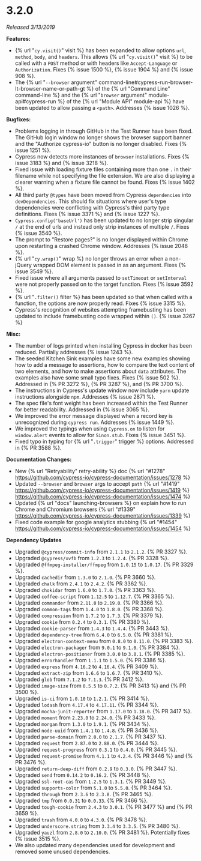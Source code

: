 # 3.2.0

*Released 3/13/2019*

**Features:**

- {% url "`cy.visit()`" visit %} has been expanded to allow options `url`, `method`, `body`, and `headers`. This allows {% url "`cy.visit()`" visit %} to be called with a `POST` method or with headers like `Accept-Language` or `Authorization`. Fixes {% issue 1500 %}, {% issue 1904 %} and {% issue 908 %}.
- The {% url "`--browser` argument" command-line#cypress-run-browser-lt-browser-name-or-path-gt %} of the {% url "Command Line" command-line %} and the {% url "`browser` argument" module-api#cypress-run %} of the {% url "Module API" module-api %} have been updated to allow passing a `<path>`. Addresses {% issue 1026 %}.

**Bugfixes:**

- Problems logging in through GitHub in the Test Runner have been fixed. The GitHub login window no longer shows the browser support banner and the "Authorize cypress-io" button is no longer disabled. Fixes {% issue 1251 %}.
- Cypress now detects more instances of `browser` installations. Fixes {% issue 3183 %} and {% issue 3218 %}.
- Fixed issue with loading fixture files containing more than one `.` in their filename while not specifying the file extension. We are also displaying a clearer warning when a fixture file cannot be found. Fixes {% issue 1402 %}.
- All third party `@types` have been moved from Cypress `dependencies` into `devDependencies`. This should fix situations where user's type dependencies were conflicting with Cypress's third party type definitions. Fixes {% issue 3371 %} and {% issue 1227 %}.
- `Cypress.config('baseUrl')` has been updated to no longer strip singular `/` at the end of urls and instead only strip instances of multiple `/`. Fixes {% issue 3540 %}.
- The prompt to "Restore pages?" is no longer displayed within Chrome upon restarting a crashed Chrome window. Addresses {% issue 2048 %}.
- {% url "`cy.wrap()`" wrap %} no longer throws an error when a non-jQuery wrapped DOM element is passed in as an argument. Fixes {% issue 3549 %}.
- Fixed issue where all arguments passed to `setTimeout` or `setInterval` were not properly passed on to the target function. Fixes {% issue 3592 %}.
- {% url "`.filter()` filter %} has been updated so that when called with a function, the options are now properly read. Fixes {% issue 3315 %}.
- Cypress's recognition of websites attempting framebusting has been updated to include framebusting code wrapped within `()`. {% issue 3267 %}

**Misc:**

- The number of logs printed when installing Cypress in docker has been reduced. Partially addresses {% issue 1243 %}.
- The seeded Kitchen Sink examples have some new examples showing how to add a message to assertions, how to compare the text content of two elements, and how to make assertions about `data` attributes. The examples also have some small typo fixes. Fixes {% issue 502 %}. Addressed in {% PR 3272 %}, {% PR 3287 %}, and {% PR 3700 %}.
- The instructions in Cypress's update window now include `yarn` update instructions alongside `npm`. Addresses {% issue 2871 %}.
- The spec file's font weight has been increased within the Test Runner for better readability. Addressed in {% issue 3065 %}.
- We improved the error message displayed when a record key is unrecognized during `cypress run`. Addresses {% issue 1449 %}.
- We improved the typings when using `Cypress.on` to listen for `window.alert` events to allow for `Sinon.stub`. Fixes {% issue 3451 %}.
- Fixed typo in typing for {% url "`.trigger`" trigger %} options. Addressed in {% PR 3588 %}.

**Documentation Changes:**

- New {% url "Retryability" retry-ability %} doc {% url "#1278" https://github.com/cypress-io/cypress-documentation/issues/1278 %}
- Updated `--browser` and `browser` args to accept `path` {% url "#1419" https://github.com/cypress-io/cypress-documentation/issues/1419 %}
https://github.com/cypress-io/cypress-documentation/issues/1474 %}
- Updated {% url "docs" launching-browsers %} on explain how to run Chrome and Chromium browsers {% url "#1339" https://github.com/cypress-io/cypress-documentation/issues/1339 %}
- Fixed code example for google analytics stubbing {% url "#1454" https://github.com/cypress-io/cypress-documentation/issues/1454 %}

**Dependency Updates**

- Upgraded `@cypress/commit-info` from `2.1.1` to `2.1.2`. {% PR 3327 %}.
- Upgraded `@cypress/xvfb` from `1.2.3` to `1.2.4`. {% PR 3328 %}.
- Upgraded `@ffmpeg-installer/ffmpeg` from `1.0.15` to `1.0.17`. {% PR 3329 %}.
- Upgraded `cachedir` from `1.3.0` to `2.1.0`. {% PR 3660 %}.
- Upgraded `chalk` from `2.4.1` to `2.4.2`. {% PR 3362 %}.
- Upgraded `chokidar` from `1.6.0` to `1.7.0`. {% PR 3363 %}.
- Upgraded `coffee-script` from `1.12.5` to `1.12.7`. {% PR 3365 %}.
- Upgraded `commander` from `2.11.0` to `2.19.0`. {% PR 3366 %}.
- Upgraded `common-tags` from `1.4.0` to `1.8.0`. {% PR 3368 %}.
- Upgraded `compression` from `1.7.2` to `1.7.3`. {% PR 3379 %}.
- Upgraded `cookie` from `0.2.4` to `0.3.1`. {% PR 3380 %}.
- Upgraded `cookie-parser` from `1.4.3` to `1.4.4`. {% PR 3443 %}.
- Upgraded `dependency-tree` from `6.4.0` to `6.5.0`. {% PR 3381 %}.
- Upgraded `electron-context-menu` from `0.8.0` to `0.11.0`. {% PR 3383 %}.
- Upgraded `electron-packager` from `9.0.1` to `9.1.0`. {% PR 3384 %}.
- Upgraded `electron-positioner` from `3.0.0` to `3.0.1`. {% PR 3385 %}.
- Upgraded `errorhandler` from `1.1.1` to `1.5.0`. {% PR 3386 %}.
- Upgraded `express` from `4.16.2` to `4.16.4`. {% PR 3409 %}.
- Upgraded `extract-zip` from `1.6.6` to `1.6.7`. {% PR 3410 %}.
- Upgraded `glob` from `7.1.2` to `7.1.3`. {% PR 3412 %}.
- Upgraded `image-size` from `0.5.5` to `0.7.2`. {% PR 3413 %} and {% PR 3500 %}.
- Upgraded `is-ci` from `1.0.10` to `1.2.1`. {% PR 3414 %}.
- Upgraded `lodash` from `4.17.4` to `4.17.11`. {% PR 3344 %}.
- Upgraded `mocha-junit-reporter` from `1.17.0` to `1.18.0`. {% PR 3417 %}.
- Upgraded `moment` from `2.23.0` to `2.24.0`. {% PR 3433 %}.
- Upgraded `morgan` from `1.3.0` to `1.9.1`. {% PR 3434 %}.
- Upgraded `node-uuid` from `1.4.1` to `1.4.8`. {% PR 3436 %}.
- Upgraded `parse-domain` from `2.0.0` to `2.1.7`. {% PR 3437 %}.
- Upgraded `request` from `2.87.0` to `2.88.0`. {% PR 3444 %}.
- Upgraded `request-progress` from `0.3.1` to `0.4.0`. {% PR 3445 %}.
- Upgraded `request-promise` from `4.1.1` to `4.2.4`. {% PR 3446 %} and {% PR 3476 %}.
- Upgraded `return-deep-diff` from `0.2.9` to `0.3.0`. {% PR 3447 %}.
- Upgraded `send` from `0.14.2` to `0.16.2`. {% PR 3448 %}.
- Upgraded `ssl-root-cas` from `1.2.5` to `1.3.1`. {% PR 3449 %}.
- Upgraded `supports-color` from `5.1.0` to `5.5.0`. {% PR 3464 %}.
- Upgraded `through` from `2.3.6` to `2.3.8`. {% PR 3465 %}.
- Upgraded `tmp` from `0.0.31` to `0.0.33`. {% PR 3466 %}.
- Upgraded `tough-cookie` from `2.4.3` to `3.0.1`. {% PR 3477 %} and {% PR 3659 %}.
- Upgraded `trash` from `4.0.0` to `4.3.0`. {% PR 3478 %}.
- Upgraded `underscore.string` from `3.3.4` to `3.3.5`. {% PR 3480 %}.
- Upgraded `yauzl` from `2.8.0` to `2.10.0`. {% PR 3481 %}. Potentially fixes {% issue 3515 %}.
- We also updated many dependencies used for development and removed some unused dependencies.
